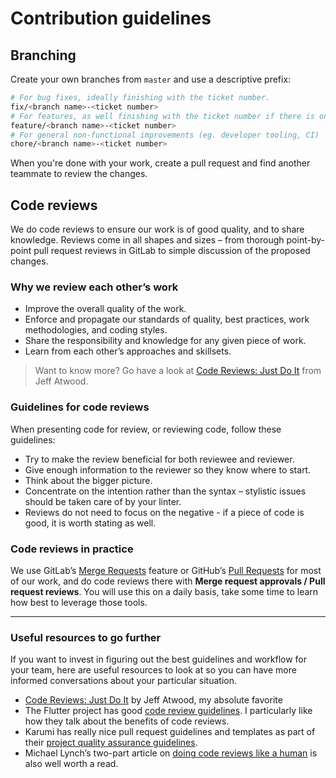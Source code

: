 # Contribution guidelines

## Branching

Create your own branches from `master` and use a descriptive prefix:

```sh
# For bug fixes, ideally finishing with the ticket number.
fix/<branch name>-<ticket number>
# For features, as well finishing with the ticket number if there is one.
feature/<branch name>-<ticket number>
# For general non-functional improvements (eg. developer tooling, CI)
chore/<branch name>-<ticket number>
```

When you're done with your work, create a pull request and find another teammate to review the changes.

## Code reviews

We do code reviews to ensure our work is of good quality, and to share knowledge. Reviews come in all shapes and sizes – from thorough point-by-point pull request reviews in GitLab to simple discussion of the proposed changes.

### Why we review each other’s work

-   Improve the overall quality of the work.
-   Enforce and propagate our standards of quality, best practices, work methodologies, and coding styles.
-   Share the responsibility and knowledge for any given piece of work.
-   Learn from each other’s approaches and skillsets.

> Want to know more? Go have a look at [Code Reviews: Just Do It](https://blog.codinghorror.com/code-reviews-just-do-it/) from Jeff Atwood.

### Guidelines for code reviews

When presenting code for review, or reviewing code, follow these guidelines:

-   Try to make the review beneficial for both reviewee and reviewer.
-   Give enough information to the reviewer so they know where to start.
-   Think about the bigger picture.
-   Concentrate on the intention rather than the syntax – stylistic issues should be taken care of by your linter.
-   Reviews do not need to focus on the negative - if a piece of code is good, it is worth stating as well.

### Code reviews in practice

We use GitLab’s [Merge Requests](https://docs.gitlab.com/ee/user/project/merge_requests/) feature or GitHub’s [Pull Requests](https://help.github.com/articles/requesting-a-pull-request-review/) for most of our work, and do code reviews there with **Merge request approvals / Pull request reviews**. You will use this on a daily basis, take some time to learn how best to leverage those tools.

---

### Useful resources to go further

If you want to invest in figuring out the best guidelines and workflow for your team, here are useful resources to look at so you can have more informed conversations about your particular situation.

-   [Code Reviews: Just Do It](https://blog.codinghorror.com/code-reviews-just-do-it/) by Jeff Atwood, my absolute favorite
-   The Flutter project has good [code review guidelines](https://flutter.io/design-principles/). I particularly like how they talk about the benefits of code reviews.
-   Karumi has really nice pull request guidelines and templates as part of their [project quality assurance guidelines](https://github.com/Karumi/project-quality-assurance).
-   Michael Lynch’s two-part article on [doing code reviews like a human](https://mtlynch.io/human-code-reviews-1/) is also well worth a read.
